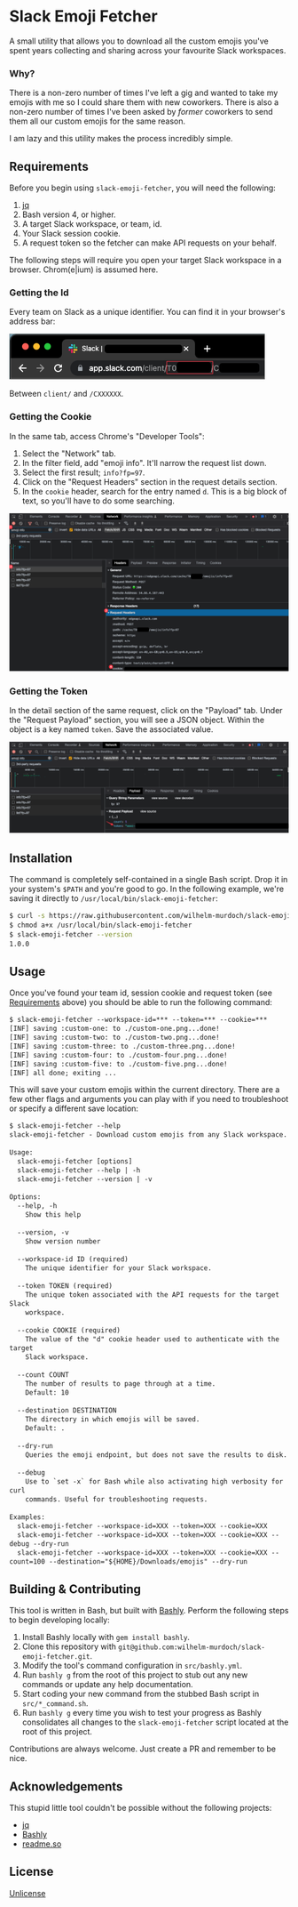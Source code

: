 # Slack Emoji Fetcher

A small utility that allows you to download all the custom emojis you've spent years collecting and sharing across your favourite Slack workspaces.

### Why?

There is a non-zero number of times I've left a gig and wanted to take my emojis with me so I could share them with new coworkers. There is also a non-zero number of times I've been asked by _former_ coworkers to send them all our custom emojis for the same reason.

I am lazy and this utility makes the process incredibly simple.

## Requirements

Before you begin using `slack-emoji-fetcher`, you will need the following:

1. [jq](https://stedolan.github.io/jq/)
2. Bash version 4, or higher.
3. A target Slack workspace, or team, id.
4. Your Slack session cookie.
5. A request token so the fetcher can make API requests on your behalf.

The following steps will require you open your target Slack workspace in a browser. Chrom(e|ium) is assumed here.
### Getting the Id

Every team on Slack as a unique identifier. You can find it in your browser's address bar:

![location of the team id](slack-emoji-fetcher-team-id.png)

Between `client/` and `/CXXXXXX`.

### Getting the Cookie
In the same tab, access Chrome's "Developer Tools":
1. Select the "Network" tab.
2. In the filter field, add "emoji info". It'll narrow the request list down.
3. Select the first result; `info?fp=97`.
4. Click on the "Request Headers" section in the request details section.
5. In the `cookie` header, search for the entry named `d`. This is a big block of text, so you'll have to do some searching.

![locating the session cookie value](slack-emoji-fetcher-cookie.png)
### Getting the Token
In the detail section of the same request, click on the "Payload" tab. Under the "Request Payload" section, you will see a JSON object. Within the object is a key named `token`. Save the associated value.

![locating the token value](slack-emoji-fetcher-token.png)

## Installation

The command is completely self-contained in a single Bash script. Drop it in your system's `$PATH` and you're good to go. In the following example, we're saving it directly to `/usr/local/bin/slack-emoji-fetcher`:

```bash
$ curl -s https://raw.githubusercontent.com/wilhelm-murdoch/slack-emoji-fetcher/main/slack-emoji-fetcher > /usr/local/bin/slack-emoji-fetcher
$ chmod a+x /usr/local/bin/slack-emoji-fetcher 
$ slack-emoji-fetcher --version
1.0.0
```

## Usage

Once you've found your team id, session cookie and request token (see [Requirements](#requirements) above) you should be able to run the following command:
```
$ slack-emoji-fetcher --workspace-id=*** --token=*** --cookie=***
[INF] saving :custom-one: to ./custom-one.png...done!
[INF] saving :custom-two: to ./custom-two.png...done!
[INF] saving :custom-three: to ./custom-three.png...done!
[INF] saving :custom-four: to ./custom-four.png...done!
[INF] saving :custom-five: to ./custom-five.png...done!
[INF] all done; exiting ...
```
This will save your custom emojis within the current directory. There are a few other flags and arguments you can play with if you need to troubleshoot or specify a different save location:
```
$ slack-emoji-fetcher --help
slack-emoji-fetcher - Download custom emojis from any Slack workspace.

Usage:
  slack-emoji-fetcher [options]
  slack-emoji-fetcher --help | -h
  slack-emoji-fetcher --version | -v

Options:
  --help, -h
    Show this help

  --version, -v
    Show version number

  --workspace-id ID (required)
    The unique identifier for your Slack workspace.

  --token TOKEN (required)
    The unique token associated with the API requests for the target Slack
    workspace.

  --cookie COOKIE (required)
    The value of the "d" cookie header used to authenticate with the target
    Slack workspace.

  --count COUNT
    The number of results to page through at a time.
    Default: 10

  --destination DESTINATION
    The directory in which emojis will be saved.
    Default: .

  --dry-run
    Queries the emoji endpoint, but does not save the results to disk.

  --debug
    Use to `set -x` for Bash while also activating high verbosity for curl
    commands. Useful for troubleshooting requests.

Examples:
  slack-emoji-fetcher --workspace-id=XXX --token=XXX --cookie=XXX
  slack-emoji-fetcher --workspace-id=XXX --token=XXX --cookie=XXX --debug --dry-run
  slack-emoji-fetcher --workspace-id=XXX --token=XXX --cookie=XXX --count=100 --destination="${HOME}/Downloads/emojis" --dry-run
```
    
## Building & Contributing

This tool is written in Bash, but built with [Bashly](https://bashly.dannyb.co/). Perform the following steps to begin developing locally:

1. Install Bashly locally with `gem install bashly`.
2. Clone this repository with `git@github.com:wilhelm-murdoch/slack-emoji-fetcher.git`.
3. Modify the tool's command configuration in `src/bashly.yml`.
4. Run `bashly g` from the root of this project to stub out any new commands or update any help documentation.
5. Start coding your new command from the stubbed Bash script in `src/*_command.sh`.
6. Run `bashly g` every time you wish to test your progress as Bashly consolidates all changes to the `slack-emoji-fetcher` script located at the root of this project.

Contributions are always welcome. Just create a PR and remember to be nice.
## Acknowledgements

This stupid little tool couldn't be possible without the following projects:

 - [jq](https://stedolan.github.io/jq/)
 - [Bashly](https://bashly.dannyb.co/)
 - [readme.so](https://readme.so/)

## License

[Unlicense](https://choosealicense.com/licenses/unlicense/)

  
